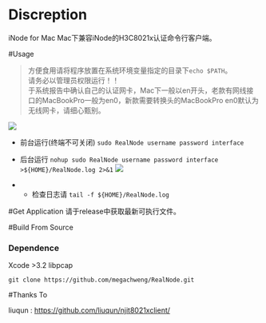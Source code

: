 # Discreption
iNode for Mac 
Mac下兼容iNode的H3C8021x认证命令行客户端。

#Usage
>方便食用请将程序放置在系统环境变量指定的目录下`echo $PATH`。  
>请务必以管理员权限运行！！  
>于系统报告中确认自己的认证网卡，Mac下一般以en开头，老款有网线接口的MacBookPro一般为en0，新款需要转换头的MacBookPro en0默认为无线网卡，请细心甄别。

![](http://ww3.sinaimg.cn/large/801b780agw1f8n7vnc9r4j21by0z4449.jpg)

* 前台运行(终端不可关闭) `sudo RealNode username password interface`
* 后台运行 `nohup sudo RealNode username password interface >${HOME}/RealNode.log 2>&1`
![](http://ww1.sinaimg.cn/large/801b780agw1f8n7vnd49ng21040rw0we.gif)

* * 检查日志请 `tail -f ${HOME}/RealNode.log`

#Get Application
请于release中获取最新可执行文件。

#Build From Source
### Dependence
Xcode >3.2
libpcap

`git clone https://github.com/megachweng/RealNode.git`

#Thanks To

liuqun : https://github.com/liuqun/njit8021xclient/
